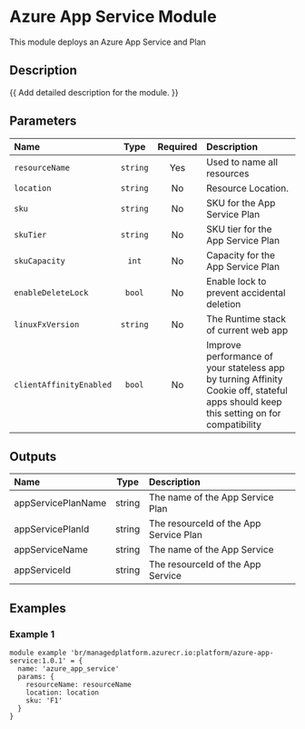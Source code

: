 # Azure App Service Module

This module deploys an Azure App Service and Plan

## Description

{{ Add detailed description for the module. }}

## Parameters

| Name                    | Type     | Required | Description                                                                                                                           |
| :---------------------- | :------: | :------: | :------------------------------------------------------------------------------------------------------------------------------------ |
| `resourceName`          | `string` | Yes      | Used to name all resources                                                                                                            |
| `location`              | `string` | No       | Resource Location.                                                                                                                    |
| `sku`                   | `string` | No       | SKU for the App Service Plan                                                                                                          |
| `skuTier`               | `string` | No       | SKU tier for the App Service Plan                                                                                                     |
| `skuCapacity`           | `int`    | No       | Capacity for the App Service Plan                                                                                                     |
| `enableDeleteLock`      | `bool`   | No       | Enable lock to prevent accidental deletion                                                                                            |
| `linuxFxVersion`        | `string` | No       | The Runtime stack of current web app                                                                                                  |
| `clientAffinityEnabled` | `bool`   | No       | Improve performance of your stateless app by turning Affinity Cookie off, stateful apps should keep this setting on for compatibility |

## Outputs

| Name               | Type   | Description                            |
| :----------------- | :----: | :------------------------------------- |
| appServicePlanName | string | The name of the App Service Plan       |
| appServicePlanId   | string | The resourceId of the App Service Plan |
| appServiceName     | string | The name of the App Service            |
| appServiceId       | string | The resourceId of the App Service      |

## Examples

### Example 1

```bicep
module example 'br/managedplatform.azurecr.io:platform/azure-app-service:1.0.1' = {
  name: 'azure_app_service'
  params: {
    resourceName: resourceName
    location: location
    sku: 'F1'
  }
}
```